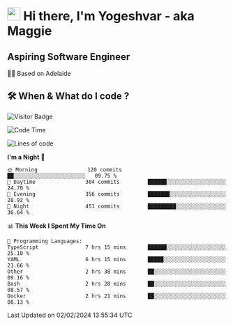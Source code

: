 <h1><img src="https://emojis.slackmojis.com/emojis/images/1531849430/4246/blob-sunglasses.gif?1531849430" width="30"/> Hi there, I'm Yogeshvar - aka Maggie</h1>

## Aspiring Software Engineer
🏂🏻  Based on Adelaide 

## 🛠 When & What do I code ?  

![Visitor Badge](https://visitor-badge.feriirawann.repl.co?username=yogeshvar&repo=yogeshvar&label=Visitors&style=plastic&color=%23457BFF&contentType=svg)

<!--START_SECTION:waka-->
![Code Time](http://img.shields.io/badge/Code%20Time-2%2C667%20hrs%2038%20mins-blue)

![Lines of code](https://img.shields.io/badge/From%20Hello%20World%20I%27ve%20Written-4.1%20million%20lines%20of%20code-blue)

**I'm a Night 🦉** 

```text
🌞 Morning                120 commits         ██░░░░░░░░░░░░░░░░░░░░░░░   09.75 % 
🌆 Daytime                304 commits         ██████░░░░░░░░░░░░░░░░░░░   24.70 % 
🌃 Evening                356 commits         ███████░░░░░░░░░░░░░░░░░░   28.92 % 
🌙 Night                  451 commits         █████████░░░░░░░░░░░░░░░░   36.64 % 
```


📊 **This Week I Spent My Time On** 

```text
💬 Programming Languages: 
TypeScript               7 hrs 15 mins       ██████░░░░░░░░░░░░░░░░░░░   25.10 % 
YAML                     6 hrs 15 mins       █████░░░░░░░░░░░░░░░░░░░░   21.66 % 
Other                    2 hrs 38 mins       ██░░░░░░░░░░░░░░░░░░░░░░░   09.16 % 
Bash                     2 hrs 28 mins       ██░░░░░░░░░░░░░░░░░░░░░░░   08.57 % 
Docker                   2 hrs 21 mins       ██░░░░░░░░░░░░░░░░░░░░░░░   08.13 % 
```


 Last Updated on 02/02/2024 13:55:34 UTC
<!--END_SECTION:waka-->
